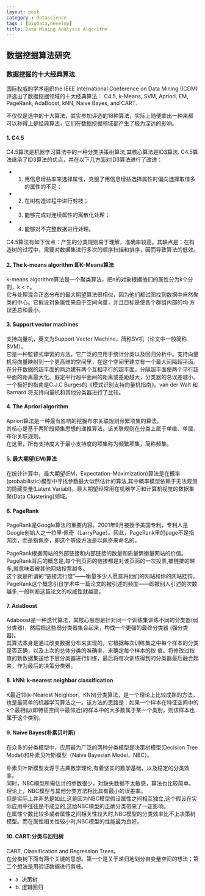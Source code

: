 ```yaml
---
layout: post
category : datascience
tags : [bigdata,develop]
title: Data Mining Analysis Algorithm
---
```


数据挖掘算法研究
------------------------

### 数据挖掘的十大经典算法

国际权威的学术组织the IEEE International Conference on Data Mining (ICDM) 评选出了数据挖掘领域的十大经典算法：
C4.5, k-Means, SVM, Apriori, EM, PageRank, AdaBoost, kNN, Naive Bayes, and CART.

不仅仅是选中的十大算法，其实参加评选的18种算法，实际上随便拿出一种来都可以称得上是经典算法，它们在数据挖掘领域都产生了极为深远的影响。

#### 1. C4.5

C4.5算法是机器学习算法中的一种分类决策树算法,其核心算法是ID3算法.  C4.5算法继承了ID3算法的优点，并在以下几方面对ID3算法进行了改进：

- 1) 用信息增益率来选择属性，克服了用信息增益选择属性时偏向选择取值多的属性的不足；
- 2) 在树构造过程中进行剪枝；
- 3) 能够完成对连续属性的离散化处理；
- 4) 能够对不完整数据进行处理。

C4.5算法有如下优点：产生的分类规则易于理解，准确率较高。其缺点是：在构造树的过程中，需要对数据集进行多次的顺序扫描和排序，因而导致算法的低效。


#### 2. The k-means algorithm 即K-Means算法

k-means algorithm算法是一个聚类算法，把n的对象根据他们的属性分为k个分割，k < n。<br/>
它与处理混合正态分布的最大期望算法很相似，因为他们都试图找到数据中自然聚类的中心。它假设对象属性来自于空间向量，并且目标是使各个群组内部的均 方误差总和最小。


#### 3. Support vector machines

支持向量机，英文为Support Vector Machine，简称SV机（论文中一般简称SVM）。<br/>
它是一种監督式學習的方法，它广泛的应用于统计分类以及回归分析中。支持向量机将向量映射到一个更高维的空间里，在这个空间里建立有一个最大间隔超平面。<br/>
在分开数据的超平面的两边建有两个互相平行的超平面。分隔超平面使两个平行超平面的距离最大化。假定平行超平面间的距离或差距越大，分类器的总误差越小。<br/>
一个极好的指南是C.J.C Burges的《模式识别支持向量机指南》。van der Walt 和 Barnard 将支持向量机和其他分类器进行了比较。


#### 4. The Apriori algorithm

Apriori算法是一种最有影响的挖掘布尔关联规则频繁项集的算法。<br/>
其核心是基于两阶段频集思想的递推算法。该关联规则在分类上属于单维、单层、布尔关联规则。<br/>
在这里，所有支持度大于最小支持度的项集称为频繁项集，简称频集。


#### 5. 最大期望(EM)算法

在统计计算中，最大期望(EM，Expectation–Maximization)算法是在概率(probabilistic)模型中寻找参数最大似然估计的算法,其中概率模型依赖于无法观测的隐藏变量(Latent Variabl)。最大期望经常用在机器学习和计算机视觉的数据集聚(Data Clustering)领域。


#### 6. PageRank

PageRank是Google算法的重要内容。2001年9月被授予美国专利，专利人是Google创始人之一拉里·佩奇（LarryPage）。因此，PageRank里的page不是指网页，而是指佩奇，即这个等级方法是以佩奇来命名的。

PageRank根据网站的外部链接和内部链接的数量和质量俩衡量网站的价值。<br/>
PageRank背后的概念是,每个到页面的链接都是对该页面的一次投票,被链接的越多,就意味着被其他网站投票越多。<br/>
这个就是所谓的“链接流行度”——衡量多少人愿意将他们的网站和你的网站挂钩。<br/>
PageRank这个概念引自学术中一篇论文的被引述的频度——即被别人引述的次数越多,一般判断这篇论文的权威性就越高。


#### 7. AdaBoost

Adaboost是一种迭代算法，其核心思想是针对同一个训练集训练不同的分类器(弱分类器)，然后把这些弱分类器集合起来，构成一个更强的最终分类器 (强分类器)。<br/>
其算法本身是通过改变数据分布来实现的，它根据每次训练集之中每个样本的分类是否正确，以及上次的总体分类的准确率，来确定每个样本的权 值。将修改过权值的新数据集送给下层分类器进行训练，最后将每次训练得到的分类器最后融合起来，作为最后的决策分类器。


#### 8. kNN: k-nearest neighbor classification

K最近邻(k-Nearest Neighbor，KNN)分类算法，是一个理论上比较成熟的方法，也是最简单的机器学习算法之一。该方法的思路是：如果一个样本在特征空间中的k个最相似(即特征空间中最邻近)的样本中的大多数属于某一个类别，则该样本也属于这个类别。


#### 9. Naive Bayes(朴素贝叶斯)

在众多的分类模型中，应用最为广泛的两种分类模型是决策树模型(Decision Tree Model)和朴素贝叶斯模型（Naive Bayesian Model，NBC）。 

朴素贝叶斯模型发源于古典数学理论,有着坚实的数学基础，以及稳定的分类效率。<br/>
同时，NBC模型所需估计的参数很少，对缺失数据不太敏感，算法也比较简单。理论上，NBC模型与其他分类方法相比具有最小的误差率。 <br/>但是实际上并非总是如此,这是因为NBC模型假设属性之间相互独立,这个假设在实际应用中往往是不成立的,这给NBC模型的正确分类带来了一定影响。<br/>
在属性个数比较多或者属性之间相关性较大时,NBC模型的分类效率比不上决策树模型。而在属性相关性较小时,NBC模型的性能最为良好。<br/>


#### 10. CART:分类与回归树

CART, Classification and Regression Trees。 <br/>
在分类树下面有两个关键的思想。第一个是关于递归地划分自变量空间的想法；第二个想法是用验证数据进行剪枝。

- a. 决策树
- b. 逻辑回归
